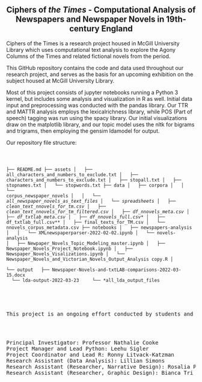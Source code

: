 <h2 style="text-align: center;">Ciphers of <em>the Times</em> - Computational Analysis of Newspapers and Newspaper Novels in 19th-century England</h2>
<p></p>
<p>Ciphers of the Times is a research project housed in McGill University Library which uses computational text analysis to explore the Agony Columns of the Times and related fictional novels from the period.</p>
<p>This GitHub repository contains the code and data used throughout our research project, and serves as the basis for an upcoming exhibition on the subject housed at McGill University Library.</p>

<p>Most of this project consists of jupyter notebooks running a Python 3 kernel, but includes some analysis and visualization in R as well. Initial data input and preprocessing was conducted with the pandas library. Our TTR and MATTR analysis employs the lexicalrichness library, while POS (Part of speech) tagging was run using the spacy library. Our initial visualizations draw on the matplotlib library, and our topic model uses the nltk for bigrams and trigrams, then employing the gensim ldamodel for output.</p>


<p>Our repository file structure:</p>
<pre class="chroma" tabindex="0"><code class="language-markdown" data-lang="markdown">

├── README.md
├── assets
│   ├── all_characters_and_numbers_to_exclude.txt
│   ├── characters_and_numbers_to_exclude.txt
│   ├── stopall.txt
│   ├── stopnames.txt
│   └── stopwords.txt
├── data
│   ├── corpora
│   │   └── corpus_newspaper_novels
│   │       └── *all_newspaper_novels_as_text_files
│   └── spreadsheets
│       ├── clean_text_nnovels_for_tm.csv
│       ├── clean_text_nnovels_for_tm_filtered.csv
│       ├── df_nnovels_meta.csv
│       ├── df_txtlab_meta.csv
│       ├── df_nnovels_full.csv**
│       ├── df_txtlab_full.csv**
│       ├── final_texts_for_TM.csv
│       └── nnovels_corpus_metadata.csv
├── notebooks
│   ├── newspapers-analysis
│   │   └── XMLnewspaperparser-2022-02-02.ipynb
│   └── novels-analysis
│       ├── Newpaper_Novels_Topic_Modeling_master.ipynb
│       ├── Newspaper_Novels_Project_Notebook.ipynb
│       ├── Newspaper_Novels_Visalizations.ipynb
│       └── Newspaper_Novels_and_Victorian_Novels_Output_Analysis copy.R
│       
└── output
    ├── Newspaper-Novels-and-txtLAB-comparisons-2022-03-15.docx
     └── lda-output-2022-03-23
        └── *all_lda_output_files
</code>

<p></p>
<p>This project is an ongoing effort conducted by students and library staff at McGill University Library.</p>

<p>Principal Investigator: Professor Nathalie Cooke
Project Manager and Lead Python: Leehu Sigler
Project Coordinator and Lead R: Ronny Litvack-Katzman
Research Assistant (Data Analysis): Lillian Simons
Research Assistant (Researcher, Narrative Design): Rosalia Poplawski
Research Assistant (Researcher, Graphic Design): Bianca Tri</p>